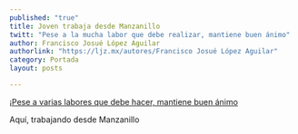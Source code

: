 ```yaml
---
published: "true"
title: Joven trabaja desde Manzanillo
twitt: "Pese a la mucha labor que debe realizar, mantiene buen ánimo"
author: Francisco Josué López Aguilar
authorlink: "https://ljz.mx/autores/Francisco Josué López Aguilar"
category: Portada
layout: posts

---
```


¡[Pese a varias labores que debe hacer, mantiene buen ánimo](http://i.imgur.com/aScZFQcm.jpg)

Aquí, trabajando desde Manzanillo

